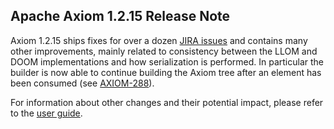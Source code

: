 Apache Axiom 1.2.15 Release Note
--------------------------------

Axiom 1.2.15 ships fixes for over a dozen [JIRA issues][1] and contains many other improvements,
mainly related to consistency between the LLOM and DOOM implementations and how serialization is
performed. In particular the builder is now able to continue building the Axiom tree after an
element has been consumed (see [AXIOM-288][2]).

For information about other changes and their potential impact, please refer to the [user
guide][3].

[1]: http://s.apache.org/axiom-changes-1.2.15
[2]: https://issues.apache.org/jira/browse/AXIOM-288
[3]: ../userguide/ch04.html#changes-1.2.15
